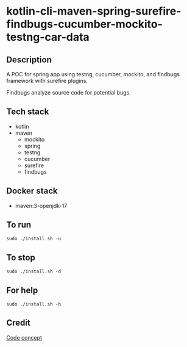 # kotlin-cli-maven-spring-surefire-findbugs-cucumber-mockito-testng-car-data

## Description
A POC for spring app using testng, cucumber, mockito, 
and findbugs framework with surefire plugins.

Findbugs analyze source code for potential bugs.

## Tech stack
- kotlin
- maven
	- mockito
  - spring
  - testng
  - cucumber
  - surefire
  - findbugs

## Docker stack
- maven:3-openjdk-17

## To run
`sudo ./install.sh -u`

## To stop
`sudo ./install.sh -d`

## For help
`sudo ./install.sh -h`

## Credit
[Code concept](https://github.com/eugenp/tutorials/tree/master/testing-modules/testng)
